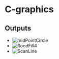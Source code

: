 # C-graphics

## Outputs
- ![midPointCircle](https://user-images.githubusercontent.com/67017303/207135354-e3b62f33-c56d-4f65-8b84-19d64577f0c9.png)
- ![floodFill4](https://user-images.githubusercontent.com/67017303/207135413-fb5b2d1b-62f1-46ac-b93f-eef371ec5403.png)
- ![ScanLine](https://user-images.githubusercontent.com/67017303/209287730-436fd2ca-5b67-498e-a72f-dc8de0eb331e.png)
